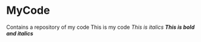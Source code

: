 # MyCode
Contains a repository of my code
This is my code
_This is italics_
**_This is bold and italics_**

